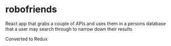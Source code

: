 # robofriends
React app that grabs a couple of APIs and uses them in a persons database that a user may search through to narrow down their results

Converted to Redux
